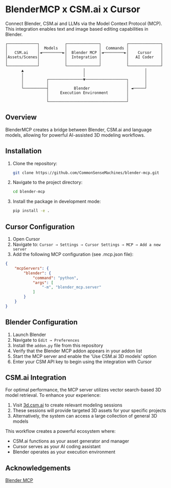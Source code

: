 # BlenderMCP x CSM.ai x Cursor

Connect Blender, CSM.ai and LLMs via the Model Context Protocol (MCP). This integration enables text and image based editing capabilities in Blender.

```
┌─────────────┐           ┌──────────────┐           ┌──────────────┐
│             │  Models   │              │  Commands │              │
│   CSM.ai    │◄─────────►│  Blender MCP │◄─────────►│    Cursor    │
│Assets/Scenes│           │  Integration │           │   AI Coder   │
│             │           │              │           │              │
└─────────────┘           └──────────────┘           └──────────────┘
       ▲                          │                          │
       │                          │                          │
       │          ┌───────────────▼──────────────────┐       │
       │          │                                  │       │
       └──────────┤           Blender                │ ◄─────┘
                  │     Execution Environment        │
                  │                                  │
                  └──────────────────────────────────┘
```

## Overview

BlenderMCP creates a bridge between Blender, CSM.ai and language models, allowing for powerful AI-assisted 3D modeling workflows.

## Installation

1. Clone the repository:
   ```bash
   git clone https://github.com/CommonSenseMachines/blender-mcp.git
   ```

2. Navigate to the project directory:
   ```bash
   cd blender-mcp
   ```

3. Install the package in development mode:
   ```bash
   pip install -e .
   ```

## Cursor Configuration

1. Open Cursor
2. Navigate to: `Cursor → Settings → Cursor Settings → MCP → Add a new server`
3. Add the following MCP configuration (see .mcp.json file):

```json
{
    "mcpServers": {
        "blender": {
            "command": "python",
            "args": [
                "-m", "blender_mcp.server"
            ]
        }
    }
}
```

## Blender Configuration

1. Launch Blender
2. Navigate to `Edit → Preferences`
3. Install the `addon.py` file from this repository
4. Verify that the Blender MCP addon appears in your addon list
5. Start the MCP server and enable the 'Use CSM.ai 3D models' option
6. Enter your CSM API key to begin using the integration with Cursor

## CSM.ai Integration

For optimal performance, the MCP server utilizes vector search-based 3D model retrieval. To enhance your experience:

1. Visit [3d.csm.ai](https://3d.csm.ai) to create relevant modeling sessions
2. These sessions will provide targeted 3D assets for your specific projects
3. Alternatively, the system can access a large collection of general 3D models

This workflow creates a powerful ecosystem where:
- CSM.ai functions as your asset generator and manager
- Cursor serves as your AI coding assistant
- Blender operates as your execution environment


## Acknowledgements

[Blender MCP](https://github.com/sponsors/ahujasid)
